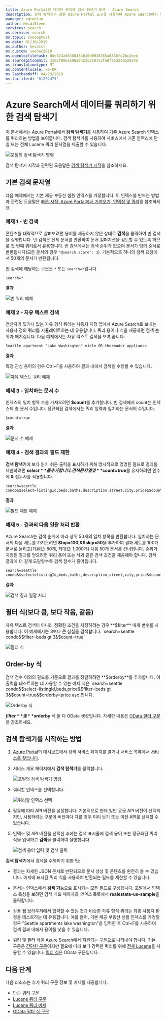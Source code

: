 ```yaml
---
title: Azure Portal의 데이터 쿼리용 검색 탐색기 도구 - Azure Search
description: 검색 탐색기와 같은 Azure Portal 도구를 사용하여 Azure Search에서 인덱스를 쿼리합니다. 검색 용어 또는 고급 구문을 포함하는 정규화된 검색 문자열을 입력합니다.
manager: cgronlun
author: HeidiSteen
services: search
ms.service: search
ms.topic: conceptual
ms.date: 01/10/2019
ms.author: heidist
ms.custom: seodec2018
ms.openlocfilehash: 85e574a56380384b10d0916385a8816fd26c2eeb
ms.sourcegitcommit: 3102f886aa962842303c8753fe8fa5324a52834a
ms.translationtype: MT
ms.contentlocale: ko-KR
ms.lasthandoff: 04/23/2019
ms.locfileid: "61292473"
---
```

# <a name="search-explorer-for-querying-data-in-azure-search"></a>Azure Search에서 데이터를 쿼리하기 위한 검색 탐색기 

이 문서에서는 Azure Portal에서 **검색 탐색기**를 사용하여 기존 Azure Search 인덱스를 쿼리하는 방법을 보여줍니다. 검색 탐색기를 사용하여 서비스에서 기존 인덱스에 단일 또는 전체 Lucene 쿼리 문자열을 제출할 수 있습니다. 

   ![포털의 검색 탐색기 명령](./media/search-explorer/search-explorer-cmd2.png "포털의 검색 탐색기 명령")


검색 탐색기 시작과 관련된 도움말은 [검색 탐색기 시작](#start-search-explorer)을 참조하세요.

## <a name="basic-search-strings"></a>기본 검색 문자열

다음 예제에서는 기본 제공 부동산 샘플 인덱스를 가정합니다. 이 인덱스를 만드는 방법과 관련된 도움말은 [빠른 시작: Azure Portal에서 가져오기, 인덱싱 및 쿼리](search-get-started-portal.md)를 참조하세요.

### <a name="example-1---empty-search"></a>예제 1 - 빈 검색

콘텐츠를 대략적으로 살펴보려면 용어를 제공하지 않은 상태로 **검색**을 클릭하여 빈 검색을 실행합니다. 빈 검색은 전체 문서를 반환하여 문서 컴퍼지션을 검토할 수 있도록 하므로 첫 번째 쿼리로서 유용합니다. 빈 검색에서는 검색 순위가 없으며 문서가 임의 순서로 반환됩니다(모든 문서의 경우 `"@search.score": 1`). 기본적으로 하나의 검색 요청에서 50개의 문서가 반환됩니다.

빈 검색에 해당하는 구문은 `*` 또는 `search=*`입니다.

   ```Input
   search=*
   ```

   **결과**
   
   ![빈 쿼리 예제](./media/search-explorer/search-explorer-example-empty.png "정규화되지 않았거나 또는 빈 쿼리 예제")

### <a name="example-2---free-text-search"></a>예제 2 - 자유 텍스트 검색

연산자가 있거나 없는 자유 형식 쿼리는 사용자 지정 앱에서 Azure Search로 보내는 사용자 정의 쿼리를 시뮬레이트하는 데 유용합니다. 쿼리 용어나 식을 제공하면 검색 순위가 매겨집니다. 다음 예제에서는 자유 텍스트 검색을 보여 줍니다.

   ```Input
   Seattle apartment "Lake Washington" miele OR thermador appliance
   ```

   **결과**

   특정 관심 용어의 경우 Ctrl+F를 사용하여 결과 내에서 검색을 수행할 수 있습니다.

   ![자유 텍스트 쿼리 예제](./media/search-explorer/search-explorer-example-freetext.png "자유 텍스트 쿼리 예제")

### <a name="example-3---count-of-matching-documents"></a>예제 3 - 일치하는 문서 수 

인덱스의 일치 항목 수를 가져오려면 **$count**를 추가합니다. 빈 검색에서 count는 인덱스의 총 문서 수입니다. 정규화된 검색에서는 쿼리 입력과 일치하는 문서의 수입니다.

   ```Input1
   $count=true
   ```
   **결과**

   ![문서 수 예제](./media/search-explorer/search-explorer-example-count.png "인덱스의 일치하는 문서 수")

### <a name="example-4---restrict-fields-in-search-results"></a>예제 4 - 검색 결과의 필드 제한

**검색 탐색기**에 보다 읽기 쉬운 출력을 표시하기 위해 명시적으로 명명된 필드로 결과를 제한하려면 **$select**를 추가합니다. 검색 문자열 및 **$count=true**를 유지하려면 인수에 **&** 접두사를 적용합니다. 

   ```Input
   search=seattle condo&$select=listingId,beds,baths,description,street,city,price&$count=true
   ```

   **결과**

   ![필드 제한 예제](./media/search-explorer/search-explorer-example-selectfield.png "검색 결과에서 필드 제한")

### <a name="example-5---return-next-batch-of-results"></a>예제 5 - 결과의 다음 일괄 처리 반환

Azure Search는 검색 순위에 따라 상위 50개의 일치 항목을 반환합니다. 일치하는 문서의 다음 세트를 가져오려면 **$top=100,&$skip=50**을 추가하여 결과 세트를 100개 문서로 늘리고(기본값: 50개, 최대값: 1,000개) 처음 50개 문서를 건너뜁니다. 순위가 지정된 결과를 얻으려면 쿼리 용어 또는 식과 같은 검색 조건을 제공해야 합니다. 검색 결과에 더 깊게 도달할수록 검색 점수가 줄어듭니다.

   ```Input
   search=seattle condo&$select=listingId,beds,baths,description,street,city,price&$count=true&$top=100,&$skip=50
   ```

   **결과**

   ![검색 결과 일괄 처리](./media/search-explorer/search-explorer-example-topskip.png "검색 결과의 다음 일괄 처리 반환")

## <a name="filter-expressions-greater-than-less-than-equal-to"></a>필터 식(보다 큼, 보다 작음, 같음)

자유 텍스트 검색이 아니라 정확한 조건을 지정하려는 경우 **$filter** 매개 변수를 사용합니다. 이 예제에서는 3보다 큰 침실을 검색합니다. `search=seattle condo&$filter=beds gt 3&$count=true`

   ![필터 식](./media/search-explorer/search-explorer-example-filter.png "필터링 기준")

## <a name="order-by-expressions"></a>Order-by 식

검색 점수 이외의 필드를 기준으로 결과를 정렬하려면 **$orderby**를 추가합니다. 이 출력을 테스트하는 데 사용할 수 있는 예제 식은 `search=seattle condo&$select=listingId,beds,price&$filter=beds gt 3&$count=true&$orderby=price asc`입니다.

   ![Orderby 식](./media/search-explorer/search-explorer-example-ordery.png "정렬 순서 변경")

**$filter** 및 **$orderby** 식 둘 다 OData 생성입니다. 자세한 내용은 [OData 필터 구문](https://docs.microsoft.com/rest/api/searchservice/odata-expression-syntax-for-azure-search)을 참조하세요.

<a name="start-search-explorer"></a>

## <a name="how-to-start-search-explorer"></a>검색 탐색기를 시작하는 방법

1. [Azure Portal](https://portal.azure.com)의 대시보드에서 검색 서비스 페이지를 열거나 서비스 목록에서 [서비스를 찾습니다](https://ms.portal.azure.com/#blade/HubsExtension/BrowseResourceBlade/resourceType/Microsoft.Search%2FsearchServices).

2. 서비스 개요 페이지에서 **검색 탐색기**를 클릭합니다.

   ![포털의 검색 탐색기 명령](./media/search-explorer/search-explorer-cmd2.png "포털의 검색 탐색기 명령")

3. 쿼리할 인덱스를 선택합니다.

   ![쿼리할 인덱스 선택](./media/search-explorer/search-explorer-changeindex-se2.png "인덱스 선택")

4. 필요에 따라 API 버전을 설정합니다. 기본적으로 현재 일반 공급 API 버전이 선택되지만, 사용하려는 구문이 버전마다 다를 경우 미리 보기 또는 이전 API를 선택할 수 있습니다.

5. 인덱스 및 API 버전을 선택한 후에는 검색 표시줄에 검색 용어 또는 정규화된 쿼리 식을 입력하고 **검색**을 클릭하여 실행합니다.

   ![검색 용어 입력 및 검색 클릭](./media/search-explorer/search-explorer-query-string-example.png "검색 용어 입력 및 검색 클릭")

**검색 탐색기**에서 검색을 수행하기 위한 팁:

+ 결과는 자세한 JSON 문서로 반환되므로 문서 생성 및 콘텐츠를 완전히 볼 수 있습니다. 예제에 표시된 쿼리 식을 사용하여 반환되는 필드를 제한할 수 있습니다.

+ 문서는 인덱스에서 **검색 가능**으로 표시되는 모든 필드로 구성됩니다. 포털에서 인덱스 특성을 보려면 검색 개요 페이지의 *인덱스* 목록에서 **realestate-us-sample**을 클릭합니다.

+ 상용 웹 브라우저에서 입력할 수 있는 것과 비슷한 자유 형식 쿼리는 최종 사용자 환경을 테스트하는 데 유용합니다. 예를 들어, 기본 제공 부동산 샘플 인덱스를 가정할 경우 "Seattle apartments lake washington"을 입력한 후 Ctrl+F를 사용하여 검색 결과 내에서 용어를 찾을 수 있습니다. 

+ 쿼리 및 필터 식을 Azure Search에서 지원되는 구문으로 나타내야 합니다. 기본 구문은 [간단한 구문](https://docs.microsoft.com/rest/api/searchservice/simple-query-syntax-in-azure-search)이지만 필요에 따라 보다 강력한 쿼리를 위해 [전체 Lucene](https://docs.microsoft.com/rest/api/searchservice/lucene-query-syntax-in-azure-search)을 사용할 수 있습니다. [필터 식](https://docs.microsoft.com/rest/api/searchservice/odata-expression-syntax-for-azure-search)은 OData 구문입니다.


## <a name="next-steps"></a>다음 단계

다음 리소스는 추가 쿼리 구문 정보 및 예제를 제공합니다.

 + [단순 쿼리 구문](https://docs.microsoft.com/rest/api/searchservice/simple-query-syntax-in-azure-search) 
 + [Lucene 쿼리 구문](https://docs.microsoft.com/rest/api/searchservice/lucene-query-syntax-in-azure-search) 
 + [Lucene 쿼리 예제](search-query-lucene-examples.md) 
 + [OData 필터 식 구문](https://docs.microsoft.com/rest/api/searchservice/odata-expression-syntax-for-azure-search) 